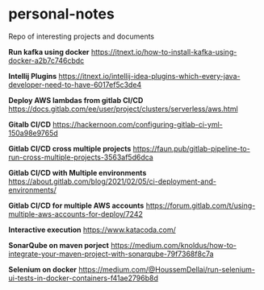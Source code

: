 # personal-notes
Repo of interesting projects and documents

**Run kafka using docker** https://itnext.io/how-to-install-kafka-using-docker-a2b7c746cbdc

**Intellij Plugins** https://itnext.io/intellij-idea-plugins-which-every-java-developer-need-to-have-6017ef5c3de4

**Deploy AWS lambdas from gitlab CI/CD** https://docs.gitlab.com/ee/user/project/clusters/serverless/aws.html

**Gitalb CI/CD** https://hackernoon.com/configuring-gitlab-ci-yml-150a98e9765d

**Gitlab CI/CD cross multiple projects** https://faun.pub/gitlab-pipeline-to-run-cross-multiple-projects-3563af5d6dca

**Gitlab CI/CD with Multiple environments** https://about.gitlab.com/blog/2021/02/05/ci-deployment-and-environments/

**Gitlab CI/CD for multiple AWS accounts** https://forum.gitlab.com/t/using-multiple-aws-accounts-for-deploy/7242

**Interactive execution** https://www.katacoda.com/

**SonarQube on maven porject** https://medium.com/knoldus/how-to-integrate-your-maven-project-with-sonarqube-79f7368f8c7a

**Selenium on docker** https://medium.com/@HoussemDellai/run-selenium-ui-tests-in-docker-containers-f41ae2796b8d
